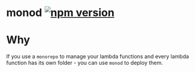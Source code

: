 # monod [![npm version](https://badge.fury.io/js/monod.svg)](https://badge.fury.io/js/monod)
# Why
If you use a `monorepo` to manage your lambda functions and every lambda
function has its own folder - you can use `monod` to deploy them.

